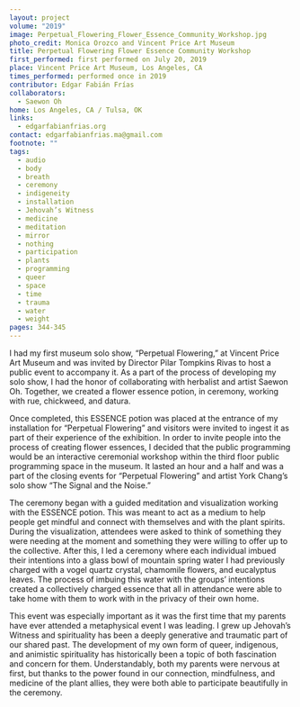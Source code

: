 ```yaml
---
layout: project
volume: "2019"
image: Perpetual_Flowering_Flower_Essence_Community_Workshop.jpg
photo_credit: Monica Orozco and Vincent Price Art Museum
title: Perpetual Flowering Flower Essence Community Workshop
first_performed: first performed on July 20, 2019
place: Vincent Price Art Museum, Los Angeles, CA
times_performed: performed once in 2019
contributor: Edgar Fabián Frías
collaborators:
  - Saewon Oh
home: Los Angeles, CA / Tulsa, OK
links:
  - edgarfabianfrias.org
contact: edgarfabianfrias.ma@gmail.com
footnote: ""
tags:
  - audio
  - body
  - breath
  - ceremony
  - indigeneity
  - installation
  - Jehovah’s Witness
  - medicine
  - meditation
  - mirror
  - nothing
  - participation
  - plants
  - programming
  - queer
  - space
  - time
  - trauma
  - water
  - weight
pages: 344-345
---
```


I had my first museum solo show, “Perpetual Flowering,” at Vincent Price Art Museum and was invited by Director Pilar Tompkins Rivas to host a public event to accompany it. As a part of the process of developing my solo show, I had the honor of collaborating with herbalist and artist Saewon Oh. Together, we created a flower essence potion, in ceremony, working with rue, chickweed, and datura.

Once completed, this ESSENCE potion was placed at the entrance of my installation for “Perpetual Flowering” and visitors were invited to ingest it as part of their experience of the exhibition. In order to invite people into the process of creating flower essences, I decided that the public programming would be an interactive ceremonial workshop within the third floor public programming space in the museum. It lasted an hour and a half and was a part of the closing events for “Perpetual Flowering” and artist York Chang’s solo show “The Signal and the Noise.”

The ceremony began with a guided meditation and visualization working with the ESSENCE potion. This was meant to act as a medium to help people get mindful and connect with themselves and with the plant spirits. During the visualization, attendees were asked to think of something they were needing at the moment and something they were willing to offer up to the collective. After this, I led a ceremony where each individual imbued their intentions into a glass bowl of mountain spring water I had previously charged with a vogel quartz crystal, chamomile flowers, and eucalyptus leaves. The process of imbuing this water with the groups’ intentions created a collectively charged essence that all in attendance were able to take home with them to work with in the privacy of their own home.

This event was especially important as it was the first time that my parents have ever attended a metaphysical event I was leading. I grew up Jehovah’s Witness and spirituality has been a deeply generative and traumatic part of our shared past. The development of my own form of queer, indigenous, and animistic spirituality has historically been a topic of both fascination and concern for them. Understandably, both my parents were nervous at first, but thanks to the power found in our connection, mindfulness, and medicine of the plant allies, they were both able to participate beautifully in the ceremony.
